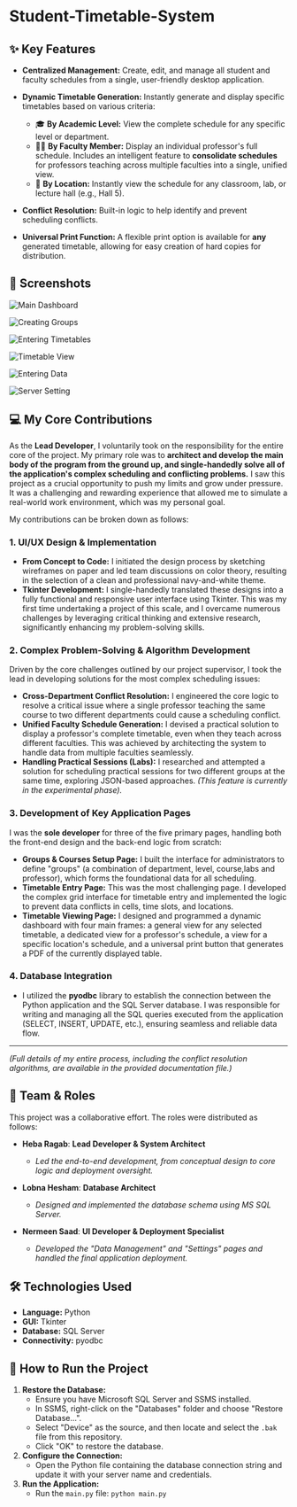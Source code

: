# Student-Timetable-System
## ✨ Key Features

- **Centralized Management:** Create, edit, and manage all student and faculty schedules from a single, user-friendly desktop application.

- **Dynamic Timetable Generation:** Instantly generate and display specific timetables based on various criteria:
  - 🎓 **By Academic Level:** View the complete schedule for any specific level or department.
  - 👨‍🏫 **By Faculty Member:** Display an individual professor's full schedule. Includes an intelligent feature to **consolidate schedules** for professors teaching across multiple faculties into a single, unified view.
  - 📍 **By Location:** Instantly view the schedule for any classroom, lab, or lecture hall (e.g., Hall 5).

- **Conflict Resolution:** Built-in logic to help identify and prevent scheduling conflicts.

- **Universal Print Function:** A flexible print option is available for **any** generated timetable, allowing for easy creation of hard copies for distribution.
## 📸 Screenshots

![Main Dashboard](https://github.com/Heba-Rajab/Student-Timetable-System/blob/main/1.png)

![Creating Groups](https://github.com/Heba-Rajab/Student-Timetable-System/blob/main/2.png)

![Entering Timetables](https://github.com/Heba-Rajab/Student-Timetable-System/blob/main/3.png)

![Timetable View](https://github.com/Heba-Rajab/Student-Timetable-System/blob/main/4.png)

![Entering Data](https://github.com/Heba-Rajab/Student-Timetable-System/blob/main/7.png)

![Server Setting](https://github.com/Heba-Rajab/Student-Timetable-System/blob/main/11.png)
## 💻 My Core Contributions

As the **Lead Developer**,  I voluntarily took on the responsibility for the entire core of the project. My primary role was to **architect and develop the main body of the program from the ground up, and single-handedly solve all of the application's complex scheduling and conflicting problems.** I saw this project as a crucial opportunity to push my limits and grow under pressure. It was a challenging and rewarding experience that allowed me to simulate a real-world work environment, which was my personal goal.

My contributions can be broken down as follows:

### 1. UI/UX Design & Implementation
- **From Concept to Code:** I initiated the design process by sketching wireframes on paper and led team discussions on color theory, resulting in the selection of a clean and professional navy-and-white theme.
- **Tkinter Development:** I single-handedly translated these designs into a fully functional and responsive user interface using Tkinter. This was my first time undertaking a project of this scale, and I overcame numerous challenges by leveraging critical thinking and extensive research, significantly enhancing my problem-solving skills.

### 2. Complex Problem-Solving & Algorithm Development
Driven by the core challenges outlined by our project supervisor, I took the lead in developing solutions for the most complex scheduling issues:
- **Cross-Department Conflict Resolution:** I engineered the core logic to resolve a critical issue where a single professor teaching the same course to two different departments could cause a scheduling conflict.
- **Unified Faculty Schedule Generation:** I devised a practical solution to display a professor's complete timetable, even when they teach across different faculties. This was achieved by architecting the system to handle data from multiple faculties seamlessly.
- **Handling Practical Sessions (Labs):** I researched and attempted a solution for scheduling practical sessions for two different groups at the same time, exploring JSON-based approaches. *(This feature is currently in the experimental phase).*

### 3. Development of Key Application Pages
I was the **sole developer** for three of the five primary pages, handling both the front-end design and the back-end logic from scratch:
- **Groups & Courses Setup Page:** I built the interface for administrators to define "groups" (a combination of department, level, course,labs and professor), which forms the foundational data for all scheduling.
- **Timetable Entry Page:** This was the most challenging page. I developed the complex grid interface for timetable entry and implemented the logic to prevent data conflicts in cells, time slots, and locations.
- **Timetable Viewing Page:** I designed and programmed a dynamic dashboard with four main frames: a general view for any selected timetable, a dedicated view for a professor's schedule, a view for a specific location's schedule, and a universal print button that generates a PDF of the currently displayed table.

### 4. Database Integration
- I utilized the **pyodbc** library to establish the connection between the Python application and the SQL Server database. I was responsible for writing and managing all the SQL queries executed from the application (SELECT, INSERT, UPDATE, etc.), ensuring seamless and reliable data flow.

---
*(Full details of my entire process, including the conflict resolution algorithms, are available in the provided documentation file.)*

## 👥 Team & Roles

This project was a collaborative effort. The roles were distributed as follows:

- **Heba Ragab**: **Lead Developer & System Architect**
  - *Led the end-to-end development, from conceptual design to core logic and deployment oversight.*

- **Lobna Hesham**: **Database Architect**
  - *Designed and implemented the database schema using MS SQL Server.*

- **Nermeen Saad**: **UI Developer & Deployment Specialist**
  - *Developed the "Data Management" and "Settings" pages and handled the final application deployment.*

## 🛠️ Technologies Used

- **Language:** Python
- **GUI:** Tkinter
- **Database:** SQL Server
- **Connectivity:** pyodbc

## 🚀 How to Run the Project

1.  **Restore the Database:**
    - Ensure you have Microsoft SQL Server and SSMS installed.
    - In SSMS, right-click on the "Databases" folder and choose "Restore Database...".
    - Select "Device" as the source, and then locate and select the `.bak` file from this repository.
    - Click "OK" to restore the database.
2.  **Configure the Connection:**
    - Open the Python file containing the database connection string and update it with your server name and credentials.
3.  **Run the Application:**
    - Run the `main.py` file: `python main.py`
